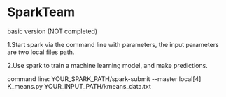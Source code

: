 # SparkTeam
basic version (NOT completed)

1.Start spark via the command line with parameters, the input
parameters are two local files path.

2.Use spark to train a machine learning model, and make predictions.

command line:
YOUR_SPARK_PATH/spark-submit --master local[4] K_means.py
YOUR_INPUT_PATH/kmeans_data.txt
